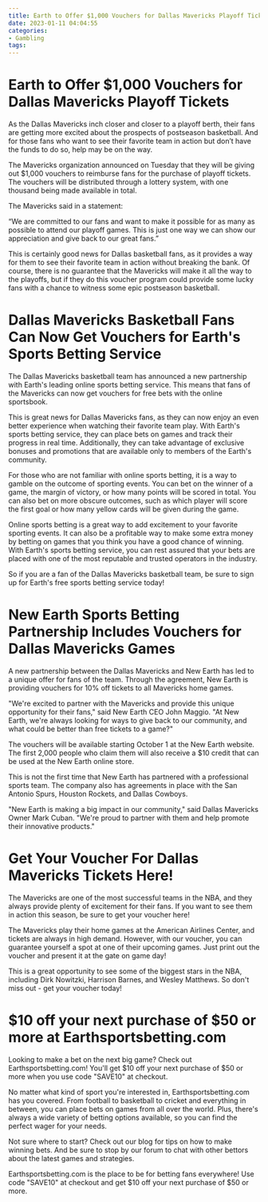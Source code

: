 ```yaml
---
title: Earth to Offer $1,000 Vouchers for Dallas Mavericks Playoff Tickets
date: 2023-01-11 04:04:55
categories:
- Gambling
tags:
---
```



#  Earth to Offer $1,000 Vouchers for Dallas Mavericks Playoff Tickets

As the Dallas Mavericks inch closer and closer to a playoff berth, their fans are getting more excited about the prospects of postseason basketball. And for those fans who want to see their favorite team in action but don’t have the funds to do so, help may be on the way.

The Mavericks organization announced on Tuesday that they will be giving out $1,000 vouchers to reimburse fans for the purchase of playoff tickets. The vouchers will be distributed through a lottery system, with one thousand being made available in total.

The Mavericks said in a statement:

“We are committed to our fans and want to make it possible for as many as possible to attend our playoff games. This is just one way we can show our appreciation and give back to our great fans.”

This is certainly good news for Dallas basketball fans, as it provides a way for them to see their favorite team in action without breaking the bank. Of course, there is no guarantee that the Mavericks will make it all the way to the playoffs, but if they do this voucher program could provide some lucky fans with a chance to witness some epic postseason basketball.

#  Dallas Mavericks Basketball Fans Can Now Get Vouchers for Earth's Sports Betting Service

The Dallas Mavericks basketball team has announced a new partnership with Earth's leading online sports betting service. This means that fans of the Mavericks can now get vouchers for free bets with the online sportsbook.

This is great news for Dallas Mavericks fans, as they can now enjoy an even better experience when watching their favorite team play. With Earth's sports betting service, they can place bets on games and track their progress in real time. Additionally, they can take advantage of exclusive bonuses and promotions that are available only to members of the Earth's community.

For those who are not familiar with online sports betting, it is a way to gamble on the outcome of sporting events. You can bet on the winner of a game, the margin of victory, or how many points will be scored in total. You can also bet on more obscure outcomes, such as which player will score the first goal or how many yellow cards will be given during the game.

Online sports betting is a great way to add excitement to your favorite sporting events. It can also be a profitable way to make some extra money by betting on games that you think you have a good chance of winning. With Earth's sports betting service, you can rest assured that your bets are placed with one of the most reputable and trusted operators in the industry.

So if you are a fan of the Dallas Mavericks basketball team, be sure to sign up for Earth's free sports betting service today!

#  New Earth Sports Betting Partnership Includes Vouchers for Dallas Mavericks Games

A new partnership between the Dallas Mavericks and New Earth has led to a unique offer for fans of the team. Through the agreement, New Earth is providing vouchers for 10% off tickets to all Mavericks home games.

"We're excited to partner with the Mavericks and provide this unique opportunity for their fans," said New Earth CEO John Maggio. "At New Earth, we're always looking for ways to give back to our community, and what could be better than free tickets to a game?"

The vouchers will be available starting October 1 at the New Earth website. The first 2,000 people who claim them will also receive a $10 credit that can be used at the New Earth online store.

This is not the first time that New Earth has partnered with a professional sports team. The company also has agreements in place with the San Antonio Spurs, Houston Rockets, and Dallas Cowboys.

"New Earth is making a big impact in our community," said Dallas Mavericks Owner Mark Cuban. "We're proud to partner with them and help promote their innovative products."

#  Get Your Voucher For Dallas Mavericks Tickets Here!

The Mavericks are one of the most successful teams in the NBA, and they always provide plenty of excitement for their fans. If you want to see them in action this season, be sure to get your voucher here!

The Mavericks play their home games at the American Airlines Center, and tickets are always in high demand. However, with our voucher, you can guarantee yourself a spot at one of their upcoming games. Just print out the voucher and present it at the gate on game day!

This is a great opportunity to see some of the biggest stars in the NBA, including Dirk Nowitzki, Harrison Barnes, and Wesley Matthews. So don't miss out - get your voucher today!

#  $10 off your next purchase of $50 or more at Earthsportsbetting.com

Looking to make a bet on the next big game? Check out Earthsportsbetting.com! You'll get $10 off your next purchase of $50 or more when you use code "SAVE10" at checkout.

No matter what kind of sport you're interested in, Earthsportsbetting.com has you covered. From football to basketball to cricket and everything in between, you can place bets on games from all over the world. Plus, there's always a wide variety of betting options available, so you can find the perfect wager for your needs.

Not sure where to start? Check out our blog for tips on how to make winning bets. And be sure to stop by our forum to chat with other bettors about the latest games and strategies.

Earthsportsbetting.com is the place to be for betting fans everywhere! Use code "SAVE10" at checkout and get $10 off your next purchase of $50 or more.